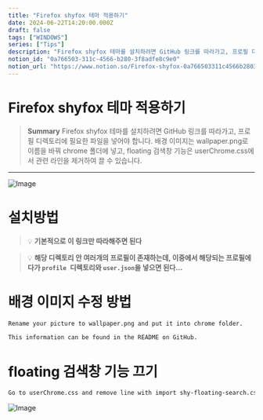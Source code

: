 ```yaml
---
title: "Firefox shyfox 테마 적용하기"
date: 2024-06-22T14:20:00.000Z
draft: false
tags: ["WINDOWS"]
series: ["Tips"]
description: "Firefox shyfox 테마를 설치하려면 GitHub 링크를 따라가고, 프로필 디렉토리에 필요한 파일을 넣어야 합니다. 배경 이미지는 wallpaper.png로 이름을 바꿔 chrome 폴더에 넣고, floating 검색창 기능은 userChrome.css에서 관련 라인을 제거하여 끌 수 있습니다."
notion_id: "0a766503-311c-4566-b280-3f8adfe8c9e0"
notion_url: "https://www.notion.so/Firefox-shyfox-0a766503311c4566b2803f8adfe8c9e0"
---
```


# Firefox shyfox 테마 적용하기

> **Summary**
> Firefox shyfox 테마를 설치하려면 GitHub 링크를 따라가고, 프로필 디렉토리에 필요한 파일을 넣어야 합니다. 배경 이미지는 wallpaper.png로 이름을 바꿔 chrome 폴더에 넣고, floating 검색창 기능은 userChrome.css에서 관련 라인을 제거하여 끌 수 있습니다.

---

![Image](https://prod-files-secure.s3.us-west-2.amazonaws.com/09ccd4d5-876c-4bba-bbdf-cc77a0a11257/343016b8-482e-4e8f-966e-d76f9774b3b0/Untitled.png?X-Amz-Algorithm=AWS4-HMAC-SHA256&X-Amz-Content-Sha256=UNSIGNED-PAYLOAD&X-Amz-Credential=ASIAZI2LB4667B5QMPW3%2F20250724%2Fus-west-2%2Fs3%2Faws4_request&X-Amz-Date=20250724T080853Z&X-Amz-Expires=3600&X-Amz-Security-Token=IQoJb3JpZ2luX2VjEAAaCXVzLXdlc3QtMiJHMEUCIAk5bkXGgXU9T0w48vKa%2BDcjnwauO2VrvV6LMmHK9WV7AiEAmzKTOes%2FR%2F4VCK7J6wUWMYV5hXtmTb3mkmmLXBMoWbcq%2FwMIKRAAGgw2Mzc0MjMxODM4MDUiDPBij%2BpaVqiIX2GkZCrcA8QJKZ47IcK5TstD%2FWPEPqtDqtXooMCJPD9vUNdWlODJPzAy%2BYjM2wfJzm5OkUZnOeePJ0YQVdetBwzQvfkKTWBCNlt%2F57jIH8OwXtlRzAPzmz5%2BT9s5XemO0iaqLjfRbReqGQP%2B0x67HDPUISMVTERFQQj%2Bu%2FWkrh%2BcpBYeAeTgaI3ZvnA0m6PBwfCiE6WJpsxwxkJMNcX1rW%2BzhBZcnkTd%2FyoCGzyp77DM6dCaOAlPIQQ9TnTDjTcwxussrV%2BqCWftD%2FtfAN9S3T3X6URoFyhRIsK%2FwtD6SoreQFxH2Vs5rc5KSr%2Bs30pQih6o0N7GoIqyEbp02efAsccDRxF53hvvTgvc1BA6bowaStkMVZMHueo3tv%2BHiAwLB5yv5vE05entCtArIA8wpWNljr1xcTrWkZwATUpQdhY20hJ90TgZsC%2B2kSHGZ7zOkA%2FJKHQaE4C4A8ZjBaGM2yhUQdPN8edGMvkVXHR0DUBdGOQwNkhp%2Ff7MRR517rFewD0LI5cYTudpWJMTdL68eQL4E%2F6Sy6H3CAKTAB0nBpqwql47kBAlWlXxAmGwR8Ccr5KZKnpsadXiZbFqLFIzsfa%2BEC2SAYo%2Fs4b9m5GR0QCx5NKn43iJ1uDsTh%2FMPhiKQiIcMK%2FQh8QGOqUBoMyGd88AaTLvLpZd5rRaUadlARmCfvUyEgtCnFAL3FOi3QTEuZJaxDAmATSGzEBP9hdNO2kqgdZnpcQxad9a7FcnO5Ao%2BcyZvtUTTnNgHhelWYRXxe8k%2Bl7RZjUdX%2BHo%2FI%2FGMPMe3f5sS94yqZ596ZbjqrQ6gzK0BQzkcX%2BqIc60eH3QY%2FqzTfa%2FMtwg71Ta%2Bi%2FVQlfhmt3d29Lb7mTQQtZQ2K9M&X-Amz-Signature=419df2a1a9da900bd8ada4cb1c995634acc54ab12ba3863529d9fb857cc42018&X-Amz-SignedHeaders=host&x-amz-checksum-mode=ENABLED&x-id=GetObject)

# 설치방법

> 💡 **기본적으로 이 링크만 따라해주면 된다**

> 💡 **해당 디렉토리 안 여러개의 프로필이 존재하는데, 이중에서 해당되는 프로필에다가 `profile `디렉토리와 `user.json`을 넣으면 된다…**

# 배경 이미지 수정 방법

```latex
Rename your picture to wallpaper.png and put it into chrome folder.

This information can be found in the README on GitHub.
```

# floating 검색창 기능 끄기

```latex
Go to userChrome.css and remove line with import shy-floating-search.css
```

![Image](https://prod-files-secure.s3.us-west-2.amazonaws.com/09ccd4d5-876c-4bba-bbdf-cc77a0a11257/8061d96a-d085-485b-9c72-e47509c24397/Untitled.png?X-Amz-Algorithm=AWS4-HMAC-SHA256&X-Amz-Content-Sha256=UNSIGNED-PAYLOAD&X-Amz-Credential=ASIAZI2LB4667B5QMPW3%2F20250724%2Fus-west-2%2Fs3%2Faws4_request&X-Amz-Date=20250724T080853Z&X-Amz-Expires=3600&X-Amz-Security-Token=IQoJb3JpZ2luX2VjEAAaCXVzLXdlc3QtMiJHMEUCIAk5bkXGgXU9T0w48vKa%2BDcjnwauO2VrvV6LMmHK9WV7AiEAmzKTOes%2FR%2F4VCK7J6wUWMYV5hXtmTb3mkmmLXBMoWbcq%2FwMIKRAAGgw2Mzc0MjMxODM4MDUiDPBij%2BpaVqiIX2GkZCrcA8QJKZ47IcK5TstD%2FWPEPqtDqtXooMCJPD9vUNdWlODJPzAy%2BYjM2wfJzm5OkUZnOeePJ0YQVdetBwzQvfkKTWBCNlt%2F57jIH8OwXtlRzAPzmz5%2BT9s5XemO0iaqLjfRbReqGQP%2B0x67HDPUISMVTERFQQj%2Bu%2FWkrh%2BcpBYeAeTgaI3ZvnA0m6PBwfCiE6WJpsxwxkJMNcX1rW%2BzhBZcnkTd%2FyoCGzyp77DM6dCaOAlPIQQ9TnTDjTcwxussrV%2BqCWftD%2FtfAN9S3T3X6URoFyhRIsK%2FwtD6SoreQFxH2Vs5rc5KSr%2Bs30pQih6o0N7GoIqyEbp02efAsccDRxF53hvvTgvc1BA6bowaStkMVZMHueo3tv%2BHiAwLB5yv5vE05entCtArIA8wpWNljr1xcTrWkZwATUpQdhY20hJ90TgZsC%2B2kSHGZ7zOkA%2FJKHQaE4C4A8ZjBaGM2yhUQdPN8edGMvkVXHR0DUBdGOQwNkhp%2Ff7MRR517rFewD0LI5cYTudpWJMTdL68eQL4E%2F6Sy6H3CAKTAB0nBpqwql47kBAlWlXxAmGwR8Ccr5KZKnpsadXiZbFqLFIzsfa%2BEC2SAYo%2Fs4b9m5GR0QCx5NKn43iJ1uDsTh%2FMPhiKQiIcMK%2FQh8QGOqUBoMyGd88AaTLvLpZd5rRaUadlARmCfvUyEgtCnFAL3FOi3QTEuZJaxDAmATSGzEBP9hdNO2kqgdZnpcQxad9a7FcnO5Ao%2BcyZvtUTTnNgHhelWYRXxe8k%2Bl7RZjUdX%2BHo%2FI%2FGMPMe3f5sS94yqZ596ZbjqrQ6gzK0BQzkcX%2BqIc60eH3QY%2FqzTfa%2FMtwg71Ta%2Bi%2FVQlfhmt3d29Lb7mTQQtZQ2K9M&X-Amz-Signature=f606f5e9fc0c316a70bcc2e0c81cbca9ee7131e01856f370b5b67937c33d6167&X-Amz-SignedHeaders=host&x-amz-checksum-mode=ENABLED&x-id=GetObject)

